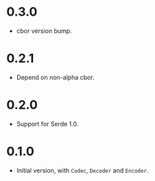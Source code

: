 # 0.3.0

* cbor version bump.

# 0.2.1

* Depend on non-alpha cbor.

# 0.2.0

* Support for Serde 1.0.

# 0.1.0

* Initial version, with `Codec`, `Decoder` and `Encoder`.
